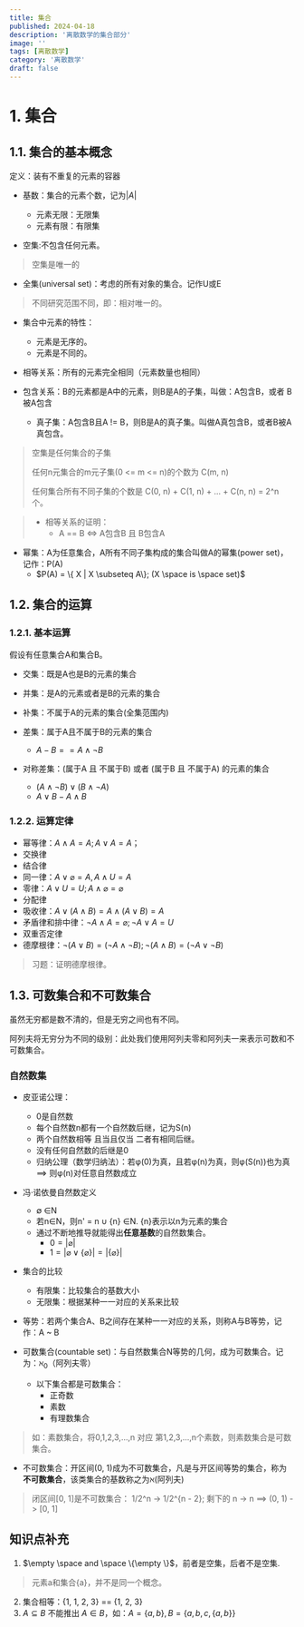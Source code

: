 ```yaml
---
title: 集合
published: 2024-04-18
description: '离散数学的集合部分'
image: ''
tags: [离散数学]
category: '离散数学'
draft: false 
---
```


# 1. 集合

## 1.1. 集合的基本概念

定义：装有不重复的元素的容器

+ 基数：集合的元素个数，记为$|A|$
    + 元素无限：无限集
    + 元素有限：有限集

+ 空集:不包含任何元素。
> 空集是唯一的

+ 全集(universal set)：考虑的所有对象的集合。记作U或E
> 不同研究范围不同，即：相对唯一的。

+ 集合中元素的特性：
    + 元素是无序的。
    + 元素是不同的。

+ 相等关系：所有的元素完全相同（元素数量也相同）

+ 包含关系：B的元素都是A中的元素，则B是A的子集，叫做：A包含B，或者 B被A包含
  + 真子集：A包含B且A != B，则B是A的真子集。叫做A真包含B，或者B被A真包含。
> 空集是任何集合的子集
> 
> 任何n元集合的m元子集(0 <= m <= n)的个数为 C(m, n)
> 
> 任何集合所有不同子集的个数是 C(0, n) + C(1, n) + ... + C(n, n) = 2^n 个。

> + 相等关系的证明：
>   + A == B <=> A包含B 且 B包含A

+ 幂集：A为任意集合，A所有不同子集构成的集合叫做A的幂集(power set)，记作：P(A)
  + $P(A) = \{ X | X \subseteq A\}; (X \space is \space set)$


## 1.2. 集合的运算

### 1.2.1. 基本运算

假设有任意集合A和集合B。

+ 交集：既是A也是B的元素的集合

+ 并集：是A的元素或者是B的元素的集合


+ 补集：不属于A的元素的集合(全集范围内)

+ 差集：属于A且不属于B的元素的集合
  + $A - B == A \land \neg B$

+ 对称差集：(属于A 且 不属于B) 或者 (属于B 且 不属于A) 的元素的集合
  + $(A \land \neg B) \lor (B \land \neg A)$
  + $A \lor B - A \land B$

### 1.2.2. 运算定律

+ 幂等律：$A \land A = A; A \lor A = A；$
+ 交换律
+ 结合律
+ 同一律：$A \lor \varnothing = A, A \land U = A$
+ 零律：$A \lor U = U; A \land \varnothing = \varnothing$
+ 分配律
+ 吸收律：$A \lor (A \land B) = A \land (A \lor B) = A$
+ 矛盾律和排中律：$\neg A \land A = \varnothing;\neg A \lor A = U$
+ 双重否定律
+ 德摩根律：$\neg (A \lor B) = (\neg A \land \neg B); \neg (A \land B) = (\neg A \lor \neg B)$

> 习题：证明德摩根律。

## 1.3. 可数集合和不可数集合

虽然无穷都是数不清的，但是无穷之间也有不同。

阿列夫将无穷分为不同的级别：此处我们使用阿列夫零和阿列夫一来表示可数和不可数集合。

### 自然数集

+ 皮亚诺公理：
  + 0是自然数
  + 每个自然数n都有一个自然数后继，记为S(n)
  + 两个自然数相等 且当且仅当 二者有相同后继。
  + 没有任何自然数的后继是0
  + 归纳公理（数学归纳法）：若φ(0)为真，且若φ(n)为真，则φ(S(n))也为真 ==> 则φ(n)对任意自然数成立

+ 冯·诺依曼自然数定义
  + ∅ ∈N
  + 若n∈N，则n' = n ∪ {n} ∈N. {n}表示以n为元素的集合
  + 通过不断地推导就能得出**任意基数**的自然数集合。
    + $0 = |\varnothing|$
    + $1 = |\varnothing \lor \{\varnothing\}| = |\{\varnothing\}|$

+ 集合的比较
  + 有限集：比较集合的基数大小
  + 无限集：根据某种一一对应的关系来比较

+ 等势：若两个集合A、B之间存在某种一一对应的关系，则称A与B等势，记作：A ~ B

+ 可数集合(countable set)：与自然数集合N等势的几何，成为可数集合。记为：$\aleph_0$（阿列夫零）
    + 以下集合都是可数集合：
      + 正奇数
      + 素数
      + 有理数集合
> 如：素数集合，将0,1,2,3,...,n 对应 第1,2,3,...,n个素数，则素数集合是可数集合。

+ 不可数集合：开区间(0, 1)成为不可数集合，凡是与开区间等势的集合，称为**不可数集合**，该类集合的基数称之为$\aleph$(阿列夫)
> 闭区间[0, 1]是不可数集合：
> 1/2^n -> 1/2^{n - 2}; 剩下的 n -> n ==> (0, 1) -> [0, 1]


## 知识点补充

1. $\empty \space and \space \{\empty \}$，前者是空集，后者不是空集.
> 元素a和集合{a}，并不是同一个概念。

2. 集合相等：{1, 1, 2, 3} == {1, 2, 3}
3. $A \subseteq B$ 不能推出 $A \in B$，如：$A=\{a, b\},B=\{a, b, c, \{a, b\}\}$
